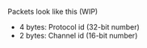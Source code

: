 Packets look like this (WIP)

- 4 bytes: Protocol id (32-bit number)
- 2 bytes: Channel id (16-bit number)